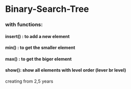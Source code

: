 # Binary-Search-Tree
### with functions:
#### insert() : to add a new element
#### min() : to get the smaller element
#### max() : to get the biger element
#### show(): show all elements with level order (lever br level)
creating from 2,5 years
